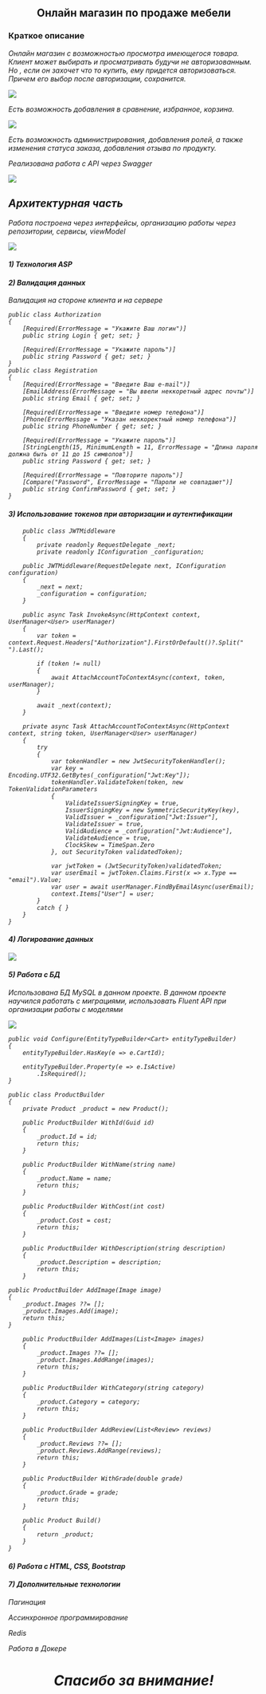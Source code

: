 <div class="text" align="center">
    <h2>Онлайн магазин по продаже мебели</h2>
</div>
<h3>Краткое описание</h3>
<p><em>Онлайн магазин с возможностью просмотра имеющегося товара. Клиент может выбирать и просматривать будучи не авторизованным. Но , если он захочет что то купить, ему придется авторизоваться. Причем его выбор после авторизации, сохранится. </p>
<img src="https://github.com/user-attachments/assets/ca2907c0-4262-47ed-a176-837d4c91bd1c" />
    
<p><em>Есть возможность добавления в сравнение, избранное, корзина. </p>
<img src="https://github.com/user-attachments/assets/dd53183c-e0dc-4946-9eef-0264291cee39" />
    
<p><em>Есть возможность администрирования, добавления ролей, а также изменения статуса заказа, добавления отзыва по продукту. </p>
<p><em>Реализована работа с API через Swagger </p>
<img src="https://github.com/user-attachments/assets/fad00963-34be-44a1-b618-fa4d4bc4bbcb" />

<h2>Архитектурная часть</h2>
<p><em>Работа построена через интерфейсы, организацию работы через репозитории, сервисы, viewModel </p>
<img src="https://github.com/user-attachments/assets/a28a4009-ac47-4d9c-bfb2-3c2d3718afec" />
<h4>1) Технология ASP</h4>
<h4>2) Валидация данных</h4>
<p><em></em>Валидация на стороне клиента и на сервере</p>

    public class Authorization
    {
        [Required(ErrorMessage = "Укажите Ваш логин")]
        public string Login { get; set; }

        [Required(ErrorMessage = "Укажите пароль")]
        public string Password { get; set; }
    }
    public class Registration
    {
        [Required(ErrorMessage = "Введите Ваш e-mail")]
        [EmailAddress(ErrorMessage = "Вы ввели неккоретный адрес почты")]
        public string Email { get; set; }

        [Required(ErrorMessage = "Введите номер телефона")]
        [Phone(ErrorMessage = "Указан неккоректный номер телефона")]
        public string PhoneNumber { get; set; }

        [Required(ErrorMessage = "Укажите пароль")]
        [StringLength(15, MinimumLength = 11, ErrorMessage = "Длина пароля должна быть от 11 до 15 символов")]
        public string Password { get; set; }

        [Required(ErrorMessage = "Повторите пароль")]
        [Compare("Password", ErrorMessage = "Пароли не совпадают")]
        public string ConfirmPassword { get; set; }
    }
<h4>3) Использование токенов при авторизации и аутентификации </h4>

        public class JWTMiddleware
        {
            private readonly RequestDelegate _next;
            private readonly IConfiguration _configuration;

        public JWTMiddleware(RequestDelegate next, IConfiguration configuration)
        {
            _next = next;
            _configuration = configuration;
        }

        public async Task InvokeAsync(HttpContext context, UserManager<User> userManager)
        {
            var token = context.Request.Headers["Authorization"].FirstOrDefault()?.Split(" ").Last();

            if (token != null)
            {
                await AttachAccountToContextAsync(context, token, userManager);
            }

            await _next(context);
        }

        private async Task AttachAccountToContextAsync(HttpContext context, string token, UserManager<User> userManager)
        {
            try
            {
                var tokenHandler = new JwtSecurityTokenHandler();
                var key = Encoding.UTF32.GetBytes(_configuration["Jwt:Key"]);
                tokenHandler.ValidateToken(token, new TokenValidationParameters
                {
                    ValidateIssuerSigningKey = true,
                    IssuerSigningKey = new SymmetricSecurityKey(key),
                    ValidIssuer = _configuration["Jwt:Issuer"],
                    ValidateIssuer = true,
                    ValidAudience = _configuration["Jwt:Audience"],
                    ValidateAudience = true,
                    ClockSkew = TimeSpan.Zero
                }, out SecurityToken validatedToken);

                var jwtToken = (JwtSecurityToken)validatedToken;
                var userEmail = jwtToken.Claims.First(x => x.Type == "email").Value;
                var user = await userManager.FindByEmailAsync(userEmail);
                context.Items["User"] = user;
            }
            catch { }
        }
    }
   
<h4>4) Логирование данных</h4>
<img src="https://github.com/user-attachments/assets/72b86694-2285-49f9-8e88-62be0f0cc6e9" />

<h4>5) Работа с БД</h4>
<p><em></em>Использована БД MySQL в данном проекте. В данном проекте научился работать с миграциями, использовать Fluent API при организации работы с моделями</p>
<img src="https://github.com/user-attachments/assets/7cef0fec-1c57-47d0-86ba-c8a3b227cc12" />

    public void Configure(EntityTypeBuilder<Cart> entityTypeBuilder)
    {
        entityTypeBuilder.HasKey(e => e.CartId);

        entityTypeBuilder.Property(e => e.IsActive)
            .IsRequired();
    }

    public class ProductBuilder
    {
        private Product _product = new Product();

        public ProductBuilder WithId(Guid id)
        {
            _product.Id = id;
            return this;
        }

        public ProductBuilder WithName(string name)
        {
            _product.Name = name;
            return this;
        }

        public ProductBuilder WithCost(int cost)
        {
            _product.Cost = cost;
            return this;
        }

        public ProductBuilder WithDescription(string description)
        {
            _product.Description = description;
            return this;
        }

    public ProductBuilder AddImage(Image image)
    {
        _product.Images ??= [];
        _product.Images.Add(image);
        return this;
    }

        public ProductBuilder AddImages(List<Image> images)
        {
            _product.Images ??= [];
            _product.Images.AddRange(images);
            return this;
        }

        public ProductBuilder WithCategory(string category)
        {
            _product.Category = category;
            return this;
        }

        public ProductBuilder AddReview(List<Review> reviews)
        {
            _product.Reviews ??= [];
            _product.Reviews.AddRange(reviews);
            return this;
        }

        public ProductBuilder WithGrade(double grade)
        {
            _product.Grade = grade;
            return this;
        }

        public Product Build()
        {
            return _product;
        }
    }

<h4>6) Работа с HTML, CSS, Bootstrap</h4>

<h4>7) Дополнительные технологии</h4>
<p><em></em>Пагинация</p>
<p><em></em>Ассинхронное программирование</p>
<p><em></em>Redis</p>
<p><em></em>Работа в Докере</p>

<div class="text" align="center">
    <h1>Спасибо за внимание!</h2>
</div>
